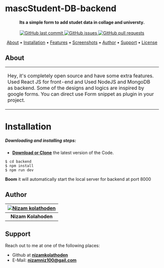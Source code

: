 # mascStudent-DB-backend

<h4 align="center">Its a simple form to add studet data in collage and universty.</h4>
<p align="center">
 <a href="https://github.com/nizamkolathoden/mascStudent-DB-backend">
   <img src="https://img.shields.io/badge/Last%20Commit-feb-green?style=flat-square&logo=github&logoColor=white"
         alt="GitHub last commit">
    <a href="https://github.com/nizamkolathoden/mascStudent-DB-backend/issues">
    <img src="https://img.shields.io/badge/Open%20Issues-0-red?style=flat-square&logo=github&logoColor=white"
         alt="GitHub issues">
    <a href="https://github.com/nizamkolathoden/mascStudent-DB-backend/pulls">
    <img src="https://img.shields.io/badge/Open%20pull%20requests-0-blue?style=flat-square&logo=github&logoColor=whit"
         alt="GitHub pull requests">
</p>

<p align="center">
  <a href="#about">About</a> •
  <a href="#installation">Installation</a> •
  <a href="#features">Features</a> •
  <a href="#screenshots">Screenshots</a> •
  <a href="#author">Author</a> •
  <a href="#support">Support</a> •
  <a href="#license">License</a>
</p>

## About

<table>
<tr>
<td>
  
Hey, it's completely open source and have some extra features. Used React JS for front-end and Used NodeJS and MongoDB as backend. Some of the designs and logics are inspired by google forms. You can direct use Form snippet as plugin in your project.  

</td>
</tr>
</table>

# Installation

##### Downloading and installing steps:
* **[Download or Clone](https://github.com/nizamkolathoden/mascStudent-DB-backend)** the latest version of the Code.

```console
$ cd backend
$ npm install
$ npm run dev
```

 **Boom** it will automatically start the local server for backend at port 8000
 
 ## Author

| [![Nizam kolathoden](https://res.cloudinary.com/stillhungry/image/upload/c_scale,w_150/v1588051252/cycles/2020-04-28T05:20:52.231Z.jpg)](https://www.linkedin.com/in/rohitsaini1196/) 	|
|:---------------------------------------------------------------------------------------------------------:	|
|                                            **Nizam Kolahoden**                                            	|

## Support

Reach out to me at one of the following places:


- Github at **[nizamkolathoden](https://github.com/nizamkolathoden)**
- E-Mail: **nizamniz100@gail.com**

